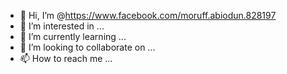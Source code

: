 - 👋 Hi, I’m @https://www.facebook.com/moruff.abiodun.828197
- 👀 I’m interested in ...
- 🌱 I’m currently learning ...
- 💞️ I’m looking to collaborate on ...
- 📫 How to reach me ...

<!---
giftcardvalidator/giftcardvalidator is a ✨ special ✨ repository because its `README.md` (this file) appears on your GitHub profile.
You can click the Preview link to take a look at your changes.
--->
